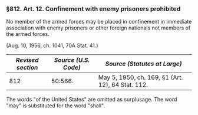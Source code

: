 ### §812. Art. 12. Confinement with enemy prisoners prohibited ###

No member of the armed forces may be placed in confinement in immediate association with enemy prisoners or other foreign nationals not members of the armed forces.

(Aug. 10, 1956, ch. 1041, 70A Stat. 41.)

|*Revised section*|*Source (U.S. Code)*|          *Source (Statutes at Large)*           |
|-----------------|--------------------|-------------------------------------------------|
|       812       |      50:566.       |May 5, 1950, ch. 169, §1 (Art. 12), 64 Stat. 112.|

The words "of the United States" are omitted as surplusage. The word "may" is substituted for the word "shall".